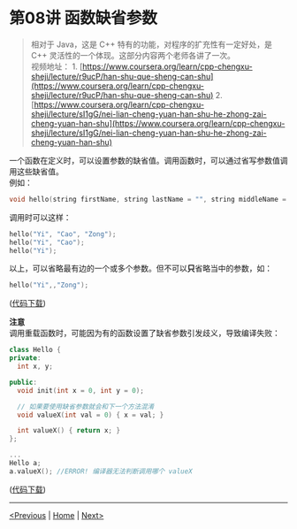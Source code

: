 # 第08讲 函数缺省参数

> 相对于 Java，这是 C++ 特有的功能，对程序的扩充性有一定好处，是 C++ 灵活性的一个体现。这部分内容两个老师各讲了一次。  
> 视频地址： 1. [https://www.coursera.org/learn/cpp-chengxu-sheji/lecture/r9ucP/han-shu-que-sheng-can-shu](https://www.coursera.org/learn/cpp-chengxu-sheji/lecture/r9ucP/han-shu-que-sheng-can-shu) 2. [https://www.coursera.org/learn/cpp-chengxu-sheji/lecture/sI1gG/nei-lian-cheng-yuan-han-shu-he-zhong-zai-cheng-yuan-han-shu](https://www.coursera.org/learn/cpp-chengxu-sheji/lecture/sI1gG/nei-lian-cheng-yuan-han-shu-he-zhong-zai-cheng-yuan-han-shu)

一个函数在定义时，可以设置参数的缺省值。调用函数时，可以通过省写参数值调用这些缺省值。  
例如：

```cpp
void hello(string firstName, string lastName = "", string middleName = "");
```

调用时可以这样：

```cpp
hello("Yi", "Cao", "Zong");
hello("Yi", "Cao");
hello("Yi");
```

以上，可以省略最有边的一个或多个参数。但不可以**只**省略当中的参数，如：

```cpp
hello("Yi",,"Zong");
```

\([代码下载](https://github.com/iridiumcao/cpp-note/tree/880e117845a17eb6c60956118ca4255ee37bb412/code/ch08/ch08.cc)\)

**注意**  
调用重载函数时，可能因为有的函数设置了缺省参数引发歧义，导致编译失败：

```cpp
class Hello {
private:
  int x, y;

public:
  void init(int x = 0, int y = 0);

  // 如果要使用缺省参数就会和下一个方法混淆
  void valueX(int val = 0) { x = val; }

  int valueX() { return x; }
};

...
Hello a;
a.valueX(); //ERROR! 编译器无法判断调用哪个 valueX
```

\([代码下载](https://github.com/iridiumcao/cpp-note/tree/880e117845a17eb6c60956118ca4255ee37bb412/code/ch08/Hello.cpp)\)

---

[\<Previous](ch-07-function.md) \| [Home](SUMMARY.md) \| [Next\>](ch-09-object-oriented.md)